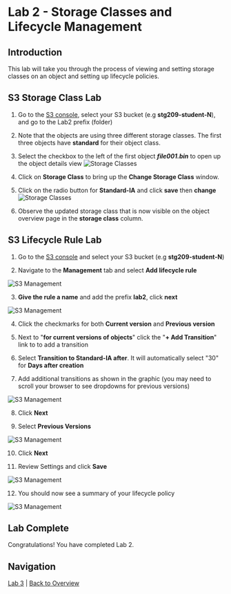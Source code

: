 # Lab 2 - Storage Classes and Lifecycle Management

## Introduction
This lab will take you through the process of viewing and setting storage classes on an object and setting up lifecycle policies.

<!--
## Storage Classes
Every object in Amazon S3 has a storage class associated with it. By default, objects are in the STANDARD class.  When using the S3 Management Console, when you list objects in the bucket, the console shows the storage class.
![Storage Classes](../images/3-ObjectStorageClass.png)

Amazon S3 offers the following storage classes:

Storage Class | Durability (designed for) | Min storage duration | Other Considerations
------------ | ------------- | ------------ | -------------
STANDARD | 99.999999999% | None | Frequently accessed data
INTELLIGENT_TIERING (NEW)| 99.999999999% | 30 days | Long-lived data with changing or unknown access patterns. < 128KB will not transition to IA
STANDARD_IA | 99.999999999% | 30 days | Long-lived, infrequently accessed data.  128KB Min.
ONEZONE_IA | 99.999999999% | 30 days | Stored in one AZ. Suitable for infrequently accessed data
GLACIER | 99.999999999% | 90 days | Objects must be restored before you can access them


 _Note: You cannot specify GLACIER as the storage class at the time that you create an object. You transition objects to the GLACIER storage class using lifecycle management._ 

 _Note: There is another storage class known as RRS (Reduced Redundancy Storage) but AWS recommends choosing one of the other storage classes._

Pricing for each storage class can be found on the [S3 Pricing Page](https://aws.amazon.com/s3/pricing/).

## Setting the Storage Class on an Object
Amazon S3 APIs support setting (or updating) the storage class of objects with the following methods:

* **When creating a new object** you can add the x-amz-storage-class request header to specify a storage class. If you don't add this header, Amazon S3 uses STANDARD, the default storage class.
* **Change the storage class of an existing object** by making a copy of the object using the PUT Object - Copy API.
* **Object Lifecycle Management**

-->

## S3 Storage Class Lab
1. Go to the [S3 console](https://s3.console.aws.amazon.com/s3/home?region=us-east-1), select your S3 bucket (e.g **stg209-student-N**), and go to the Lab2 prefix (folder)

2. Note that the objects are using three different storage classes. The first three objects have **standard** for their object class.

3. Select the checkbox to the left of the first object _**file001.bin**_ to open up the object details view
![Storage Classes](../images/3-objectdetails.png)

4. Click on **Storage Class** to bring up the **Change Storage Class** window.

5. Click on the radio button for **Standard-IA** and click **save** then **change**
![Storage Classes](../images/2-changestorageclass.png)

6. Observe the updated storage class that is now visible on the object overview page in the **storage class** column.

<!--
### Setting the Storage Class on an Object via AWS CLI CP Command

While it's possible to set the storage class via the S3 console, this would be cumbersome to accomplish on many files.

If you were using the AWS CLI, the storage class can easily be set with the `storage-class` parameter like this: (you do not need to do this in your lab)
    `aws s3 cp file004.bin s3://stg209-student-1/lab2/ --storage-class STANDARD_IA`

One of the most common ways to move objects between storage classes is via the built-in lifecycle policies, which is covered next.

## Object Lifecycle Management via a Lifecycle Policy
You can use lifecycle policies to define actions you want Amazon S3 to take during an object's lifetime. For example, you could transition objects to another storage class, archive them, or delete them after a specified period of time.

A lifecycle configuration is a set of rules defining actions that Amazon S3 applies to a group of objects. There are two types of actions:
 * **Transition actions** Define when objects transition to another storage class. For example, you might choose to transition objects to the STANDARD_IA storage class 30 days after you created them, or archive objects to the GLACIER storage class one year after creating them.
 * **Expiration actions** Define when objects should expire and be automatically deleted.

A versioning-enabled bucket can have many versions of the same object, one current version and zero or more non-current (previous) versions. Using a lifecycle policy, you can define actions specific to current and non-current object versions.

-->

## S3 Lifecycle Rule Lab

1. Go to the [S3 console](https://s3.console.aws.amazon.com/s3/home?region=us-east-1) and select your S3 bucket (e.g **stg209-student-N**)

2. Navigate to the **Management** tab and select **Add lifecycle rule**
 
 ![S3 Management](../images/3b-management.png)

3. **Give the rule a name** and add the prefix **lab2**, click **next**
 
 ![S3 Management](../images/3b-lifecycle-1.png)

4. Click the checkmarks for both **Current version** and **Previous version**

5. Next to "**for current versions of objects**" click the "**+ Add Transition**" link to to add a transition 

6. Select **Transition to Standard-IA after**. It will automatically select "30" for **Days after creation**

7. Add additional transitions as shown in the graphic (you may need to scroll your browser to see dropdowns for previous versions)
 
 ![S3 Management](../images/3b-lifecycle-2.png)

8. Click **Next**

9. Select **Previous Versions**
 
 ![S3 Management](../images/3b-lifecycle-3.png)

10. Click **Next**

11. Review Settings and click **Save**
 
 ![S3 Management](../images/3b-lifecycle-4.png)

12. You should now see a summary of your lifecycle policy
 
 ![S3 Management](../images/3b-lifecycle-5.png)


## Lab Complete
Congratulations!  You have completed Lab 2.

## Navigation
[Lab 3](../lab3/README.md) | 
[Back to Overview](../README.md)
